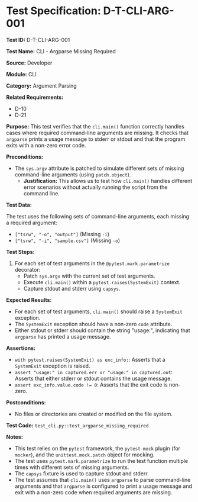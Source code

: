 # Test Specification: D-T-CLI-ARG-001

**Test ID:** D-T-CLI-ARG-001

**Test Name:** CLI - Argparse Missing Required

**Source:** Developer

**Module:** CLI

**Category:** Argument Parsing

**Related Requirements:**

*   D-10
*   D-21

**Purpose:**
This test verifies that the `cli.main()` function correctly handles cases where required command-line arguments are missing. It checks that `argparse` prints a usage message to stderr or stdout and that the program exits with a non-zero error code.

**Preconditions:**

*   The `sys.argv` attribute is patched to simulate different sets of missing command-line arguments (using `patch.object`).
    *   **Justification:** This allows us to test how `cli.main()` handles different error scenarios without actually running the script from the command line.

**Test Data:**

The test uses the following sets of command-line arguments, each missing a required argument:

*   `["tsrw", "-o", "output"]` (Missing `-i`)
*   `["tsrw", "-i", "sample.csv"]` (Missing `-o`)

**Test Steps:**

1.  For each set of test arguments in the `@pytest.mark.parametrize` decorator:
    *   Patch `sys.argv` with the current set of test arguments.
    *   Execute `cli.main()` within a `pytest.raises(SystemExit)` context.
    *   Capture stdout and stderr using `capsys`.

**Expected Results:**

*   For each set of test arguments, `cli.main()` should raise a `SystemExit` exception.
*   The `SystemExit` exception should have a non-zero `code` attribute.
*   Either stdout or stderr should contain the string "usage:", indicating that `argparse` has printed a usage message.

**Assertions:**

*   `with pytest.raises(SystemExit) as exc_info:`: Asserts that a `SystemExit` exception is raised.
*   `assert "usage:" in captured.err or "usage:" in captured.out`: Asserts that either stderr or stdout contains the usage message.
*   `assert exc_info.value.code != 0`: Asserts that the exit code is non-zero.

**Postconditions:**

*   No files or directories are created or modified on the file system.

**Test Code:** `test_cli.py::test_argparse_missing_required`

**Notes:**

*   This test relies on the `pytest` framework, the `pytest-mock` plugin (for `mocker`), and the `unittest.mock.patch` object for mocking.
*   The test uses `pytest.mark.parametrize` to run the test function multiple times with different sets of missing arguments.
*   The `capsys` fixture is used to capture stdout and stderr.
*   The test assumes that `cli.main()` uses `argparse` to parse command-line arguments and that `argparse` is configured to print a usage message and exit with a non-zero code when required arguments are missing.
